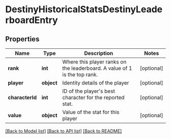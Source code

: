 # DestinyHistoricalStatsDestinyLeaderboardEntry

## Properties
Name | Type | Description | Notes
------------ | ------------- | ------------- | -------------
**rank** | **int** | Where this player ranks on the leaderboard. A value of 1 is the top rank. | [optional] 
**player** | **object** | Identity details of the player | [optional] 
**characterId** | **int** | ID of the player&#39;s best character for the reported stat. | [optional] 
**value** | **object** | Value of the stat for this player | [optional] 

[[Back to Model list]](../README.md#documentation-for-models) [[Back to API list]](../README.md#documentation-for-api-endpoints) [[Back to README]](../README.md)


